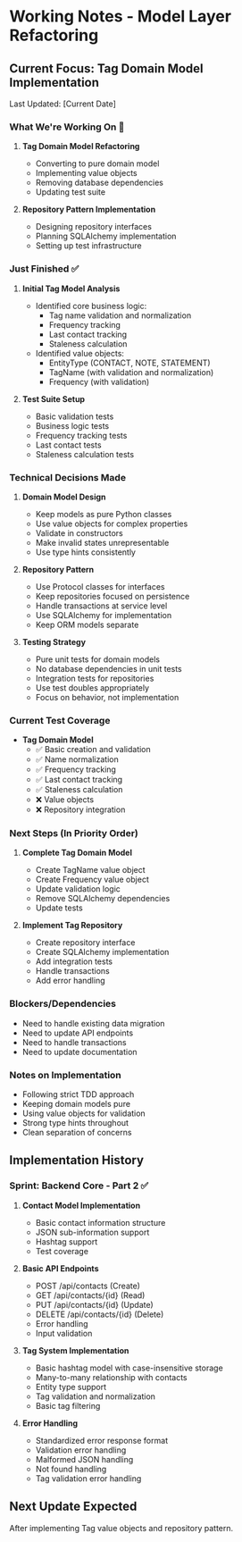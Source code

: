 # Working Notes - Model Layer Refactoring

## Current Focus: Tag Domain Model Implementation
Last Updated: [Current Date]

### What We're Working On 🔨
1. **Tag Domain Model Refactoring**
   - Converting to pure domain model
   - Implementing value objects
   - Removing database dependencies
   - Updating test suite

2. **Repository Pattern Implementation**
   - Designing repository interfaces
   - Planning SQLAlchemy implementation
   - Setting up test infrastructure

### Just Finished ✅
1. **Initial Tag Model Analysis**
   - Identified core business logic:
     - Tag name validation and normalization
     - Frequency tracking
     - Last contact tracking
     - Staleness calculation
   - Identified value objects:
     - EntityType (CONTACT, NOTE, STATEMENT)
     - TagName (with validation and normalization)
     - Frequency (with validation)

2. **Test Suite Setup**
   - Basic validation tests
   - Business logic tests
   - Frequency tracking tests
   - Last contact tests
   - Staleness calculation tests

### Technical Decisions Made
1. **Domain Model Design**
   - Keep models as pure Python classes
   - Use value objects for complex properties
   - Validate in constructors
   - Make invalid states unrepresentable
   - Use type hints consistently

2. **Repository Pattern**
   - Use Protocol classes for interfaces
   - Keep repositories focused on persistence
   - Handle transactions at service level
   - Use SQLAlchemy for implementation
   - Keep ORM models separate

3. **Testing Strategy**
   - Pure unit tests for domain models
   - No database dependencies in unit tests
   - Integration tests for repositories
   - Use test doubles appropriately
   - Focus on behavior, not implementation

### Current Test Coverage
- **Tag Domain Model**
  - ✅ Basic creation and validation
  - ✅ Name normalization
  - ✅ Frequency tracking
  - ✅ Last contact tracking
  - ✅ Staleness calculation
  - ❌ Value objects
  - ❌ Repository integration

### Next Steps (In Priority Order)
1. **Complete Tag Domain Model**
   - Create TagName value object
   - Create Frequency value object
   - Update validation logic
   - Remove SQLAlchemy dependencies
   - Update tests

2. **Implement Tag Repository**
   - Create repository interface
   - Create SQLAlchemy implementation
   - Add integration tests
   - Handle transactions
   - Add error handling

### Blockers/Dependencies
- Need to handle existing data migration
- Need to update API endpoints
- Need to handle transactions
- Need to update documentation

### Notes on Implementation
- Following strict TDD approach
- Keeping domain models pure
- Using value objects for validation
- Strong type hints throughout
- Clean separation of concerns

## Implementation History

### Sprint: Backend Core - Part 2 ✅
1. **Contact Model Implementation**
   - Basic contact information structure
   - JSON sub-information support
   - Hashtag support
   - Test coverage

2. **Basic API Endpoints**
   - POST /api/contacts (Create)
   - GET /api/contacts/{id} (Read)
   - PUT /api/contacts/{id} (Update)
   - DELETE /api/contacts/{id} (Delete)
   - Error handling
   - Input validation

3. **Tag System Implementation**
   - Basic hashtag model with case-insensitive storage
   - Many-to-many relationship with contacts
   - Entity type support
   - Tag validation and normalization
   - Basic tag filtering

4. **Error Handling**
   - Standardized error response format
   - Validation error handling
   - Malformed JSON handling
   - Not found handling
   - Tag validation error handling

## Next Update Expected
After implementing Tag value objects and repository pattern.
